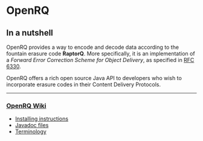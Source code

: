 # OpenRQ

## In a nutshell

OpenRQ provides a way to encode and decode data according to the fountain erasure code **RaptorQ**. More specifically, it is an implementation of a *Forward Error Correction Scheme for Object Delivery*, as specified in [RFC 6330](http://tools.ietf.org/html/rfc6330).

OpenRQ offers a rich open source Java API to developers who wish to incorporate erasure codes in their Content Delivery Protocols.

---

### [OpenRQ Wiki](https://github.com/zemasa/OpenRQ/wiki)

- [Installing instructions](https://github.com/zemasa/OpenRQ/wiki/Installing)
- [Javadoc files](http://zemasa.github.io/OpenRQ/docs)
- [Terminology](https://github.com/zemasa/OpenRQ/wiki/Terminology)
